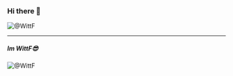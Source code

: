 ### Hi there 👋

<img src="https://count.getloli.com/get/@WittF?theme=rule34" alt="@WittF" /> 

---
##### Im WittF😎
<img src="https://readme-stats-github-olive.vercel.app/api?username=WittF&cc=FFFFFF&tc=808080&ic=000000&bc=FFFFFF" alt="@WittF" /> 
